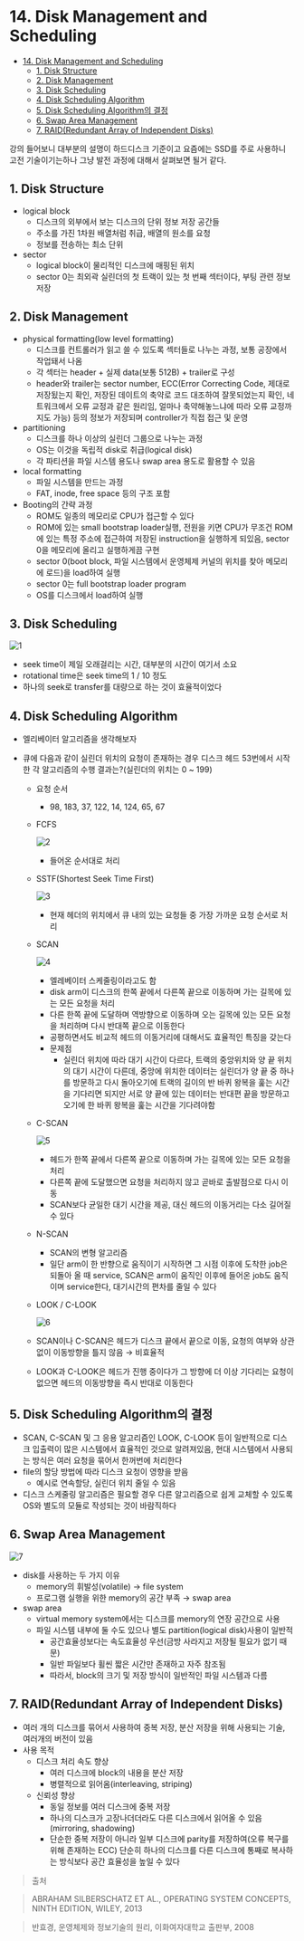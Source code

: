 # 14. Disk Management and Scheduling

<!--ts-->

- [14. Disk Management and Scheduling](#14-disk-management-and-scheduling)
  - [1. Disk Structure](#1-disk-structure)
  - [2. Disk Management](#2-disk-management)
  - [3. Disk Scheduling](#3-disk-scheduling)
  - [4. Disk Scheduling Algorithm](#4-disk-scheduling-algorithm)
  - [5. Disk Scheduling Algorithm의 결정](#5-disk-scheduling-algorithm의-결정)
  - [6. Swap Area Management](#6-swap-area-management)
  - [7. RAID(Redundant Array of Independent Disks)](#7-raidredundant-array-of-independent-disks)

<!-- Created by https://github.com/ekalinin/github-markdown-toc -->
<!-- Added by: sungminyou, at: 2022년 6월 21일 화요일 16시 38분 33초 KST -->

<!--te-->

강의 들어보니 대부분의 설명이 하드디스크 기준이고 요즘에는 SSD를 주로 사용하니 고전 기술이기는하나 그냥 발전 과정에 대해서 살펴보면 될거 같다.

## 1. Disk Structure

- logical block
  - 디스크의 외부에서 보는 디스크의 단위 정보 저장 공간들
  - 주소를 가진 1차원 배열처럼 취급, 배열의 원소를 요청
  - 정보를 전송하는 최소 단위
- sector
  - logical block이 물리적인 디스크에 매핑된 위치
  - sector 0는 최외곽 실린더의 첫 트랙이 있는 첫 번째 섹터이다, 부팅 관련 정보 저장

## 2. Disk Management

- physical formatting(low level formatting)
  - 디스크를 컨트롤러가 읽고 쓸 수 있도록 섹터들로 나누는 과정, 보통 공장에서 작업돼서 나옴
  - 각 섹터는 header + 실제 data(보통 512B) + trailer로 구성
  - header와 trailer는 sector number, ECC(Error Correcting Code, 제대로 저장됬는지 확인, 저장된 데이트의 축약로 코드 대조하여 잘못되었는지 확인, 네트워크에서 오류 교정과 같은 원리임, 얼마나 축약해놓느냐에 따라 오류 교정까지도 가능) 등의 정보가 저장되며 controller가 직접 접근 및 운영
- partitioning
  - 디스크를 하나 이상의 실린더 그룹으로 나누는 과정
  - OS는 이것을 독립적 disk로 취급(logical disk)
  - 각 파티션을 파일 시스템 용도나 swap area 용도로 활용할 수 있음
- local formatting
  - 파일 시스템을 만드는 과정
  - FAT, inode, free space 등의 구조 포함
- Booting의 간략 과정
  - ROM도 일종의 메모리로 CPU가 접근할 수 있다
  - ROM에 있는 small bootstrap loader실행, 전원을 키면 CPU가 무조건 ROM에 있는 특정 주소에 접근하여 저장된 instruction을 실행하게 되있음, sector 0을 메모리에 올리고 실행하게끔 구현
  - sector 0(boot block, 파일 시스템에서 운영체제 커널의 위치를 찾아 메모리에 로드)을 load하여 실행
  - sector 0는 full bootstrap loader program
  - OS를 디스크에서 load하여 실행

## 3. Disk Scheduling

![1](https://user-images.githubusercontent.com/48282185/174742086-30e61770-f6af-43b8-8721-175bd39e57bb.png)

- seek time이 제일 오래걸리는 시간, 대부분의 시간이 여기서 소요
- rotational time은 seek time의 1 / 10 정도
- 하나의 seek로 transfer를 대량으로 하는 것이 효율적이었다

## 4. Disk Scheduling Algorithm

- 엘리베이터 알고리즘을 생각해보자
- 큐에 다음과 같이 실린더 위치의 요청이 존재하는 경우 디스크 헤드 53번에서 시작한 각 알고리즘의 수행 결과는?(실린더의 위치는 0 ~ 199)

  - 요청 순서
    - 98, 183, 37, 122, 14, 124, 65, 67
  - FCFS

    ![2](https://user-images.githubusercontent.com/48282185/174742082-7947a27f-82ca-4ca0-abe5-ec5e5c3b7d45.png)

    - 들어온 순서대로 처리

  - SSTF(Shortest Seek Time First)

    ![3](https://user-images.githubusercontent.com/48282185/174742079-70e7eee4-450f-4045-acdc-8ebed2bb2464.png)

    - 현재 헤더의 위치에서 큐 내의 있는 요청들 중 가장 가까운 요청 순서로 처리

  - SCAN

    ![4](https://user-images.githubusercontent.com/48282185/174742069-d69b1646-9658-4178-9603-83fa271aea31.png)

    - 엘레베이터 스케줄링이라고도 함
    - disk arm이 디스크의 한쪽 끝에서 다른쪽 끝으로 이동하며 가는 길목에 있는 모든 요청을 처리
    - 다른 한쪽 끝에 도달하며 역방향으로 이동하며 오는 길목에 있는 모든 요청을 처리하며 다시 반대쪽 끝으로 이동한다
    - 공평하면서도 비교적 헤드의 이동거리에 대해서도 효율적인 특징을 갖는다
    - 문제점
      - 실린더 위치에 따라 대기 시간이 다르다, 트랙의 중앙위치와 양 끝 위치의 대기 시간이 다른데, 중앙에 위치한 데이터는 실린더가 양 끝 중 하나를 방문하고 다시 돌아오기에 트랙의 길이의 반 바퀴 왕복을 훑는 시간을 기다리면 되지만 서로 양 끝에 있는 데이터는 반대편 끝을 방문하고 오기에 한 바퀴 왕복을 훑는 시간을 기다려야함

  - C-SCAN

    ![5](https://user-images.githubusercontent.com/48282185/174742064-f2bf32b8-5d4b-42cd-8548-373ab40d95e6.png)

    - 헤드가 한쪽 끝에서 다른쪽 끝으로 이동하며 가는 길목에 있는 모든 요청을 처리
    - 다른쪽 끝에 도달했으면 요청을 처리하지 않고 곧바로 출발점으로 다시 이동
    - SCAN보다 균일한 대기 시간을 제공, 대신 헤드의 이동거리는 다소 길어질 수 있다

  - N-SCAN
    - SCAN의 변형 알고리즘
    - 일단 arm이 한 반향으로 움직이기 시작하면 그 시점 이후에 도착한 job은 되돌아 올 때 service, SCAN은 arm이 움직인 이후에 들어온 job도 움직이며 service한다, 대기시간의 편차를 줄일 수 있다
  - LOOK / C-LOOK

    ![6](https://user-images.githubusercontent.com/48282185/174742060-71d9c0f2-a093-4e9b-90f8-d263ba4d4506.png)

  - SCAN이나 C-SCAN은 헤드가 디스크 끝에서 끝으로 이동, 요청의 여부와 상관없이 이동방향을 틀지 않음 → 비효율적
  - LOOK과 C-LOOK은 헤드가 진행 중이다가 그 방향에 더 이상 기다리는 요청이 없으면 헤드의 이동방향을 즉시 반대로 이동한다

## 5. Disk Scheduling Algorithm의 결정

- SCAN, C-SCAN 및 그 응용 알고리즘인 LOOK, C-LOOK 등이 일반적으로 디스크 입출력이 많은 시스템에서 효율적인 것으로 알려져있음, 현대 시스템에서 사용되는 방식은 여러 요청을 묶어서 한꺼번에 처리한다
- file의 할당 방법에 따라 디스크 요청이 영향을 받음
  - 예시로 연속할당, 실린더 위치 줄일 수 있음
- 디스크 스케줄링 알고리즘은 필요할 경우 다른 알고리즘으로 쉽게 교체할 수 있도록 OS와 별도의 모듈로 작성되는 것이 바람직하다

## 6. Swap Area Management

![7](https://user-images.githubusercontent.com/48282185/174742040-590856b2-3a11-4b33-bc86-37bc2baea750.png)

- disk를 사용하는 두 가지 이유
  - memory의 휘발성(volatile) → file system
  - 프로그램 실행을 위한 memory의 공간 부족 → swap area
- swap area
  - virtual memory system에서는 디스크를 memory의 연장 공간으로 사용
  - 파일 시스템 내부에 둘 수도 있으나 별도 partition(logical disk)사용이 일반적
    - 공간효율성보다는 속도효율성 우선(금방 사라지고 저장될 필요가 없기 때문)
    - 일반 파일보다 휠씬 짧은 시간만 존재하고 자주 참조됨
    - 따라서, block의 크기 및 저장 방식이 일반적인 파일 시스템과 다름

## 7. RAID(Redundant Array of Independent Disks)

- 여러 개의 디스크를 묶어서 사용하여 중복 저장, 분산 저장을 위해 사용되는 기술, 여러개의 버전이 있음
- 사용 목적
  - 디스크 처리 속도 향상
    - 여러 디스크에 block의 내용을 분산 저장
    - 병렬적으로 읽어옴(interleaving, striping)
  - 신뢰성 향상
    - 동일 정보를 여러 디스크에 중복 저장
    - 하나의 디스크가 고장나더더라도 다른 디스크에서 읽어올 수 있음(mirroring, shadowing)
    - 단순한 중복 저장이 아니라 일부 디스크에 parity를 저장하여(오류 복구를 위해 존재하는 ECC) 단순히 하나의 디스크를 다른 디스크에 통째로 복사하는 방식보다 공간 효율성을 높일 수 있다

> 출처

> ABRAHAM SILBERSCHATZ ET AL., OPERATING SYSTEM CONCEPTS, NINTH EDITION, WILEY, 2013

> 반효경, 운영체제와 정보기술의 원리, 이화여자대학교 출판부, 2008
